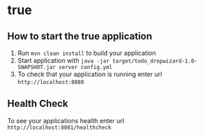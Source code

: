 # true

How to start the true application
---

1. Run `mvn clean install` to build your application
1. Start application with `java -jar target/todo_dropwizard-1.0-SNAPSHOT.jar server config.yml`
1. To check that your application is running enter url `http://localhost:8080`

Health Check
---

To see your applications health enter url `http://localhost:8081/healthcheck`
